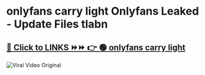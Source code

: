 
 # onlyfans carry light Onlyfans Leaked - Update Files tlabn

## <h2><a href="https://clipsfans.com/onlyfans_carry_light&ref=git">🔗 Click to LINKS ⏩⏩ 👉 🟢 onlyfans carry light </a></h2>

<a href="https://clipsfans.com/onlyfans_carry_light&ref=git" rel="nofollow" data-target="animated-image.originalLink"><img src="https://i.ibb.co.com/xMMVF88/686577567.gif" alt="Viral Video Original" style="max-width: 100%; display: inline-block;" data-target="animated-image.originalImage"></a>

